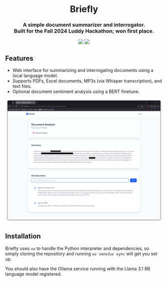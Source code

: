 <h1 align="center">Briefly</h1>
<h3 align="center">
    A simple document summarizer and interrogator.<br>Built for the Fall 2024 Luddy Hackathon; won first place.
</h3>

<p align="center">
<img src="https://img.shields.io/github/license/Colonial-Dev/hackathon">
<img src="https://img.shields.io/github/stars/Colonial-Dev/hackathon">
</p>

## Features
- Web interface for summarizing and interrogating documents using a local language model.
- Supports PDFs, Excel documents, MP3s (via Whisper transcription), and text files.
- Optional document sentiment analysis using a BERT finetune.

<p align="center">
    <img src=".github/README-01.png">
</p>

## Installation
Briefly uses `uv` to handle the Python interpreter and dependencies, so simply cloning the repository and running `uv venv`/`uv sync` will get you set up.

You should also have the Ollama service running with the Llama 3.1 8B language model registered.

